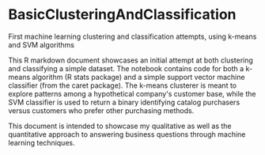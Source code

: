 # BasicClusteringAndClassification
First machine learning clustering and classification attempts, using k-means and SVM algorithms

This R markdown document showcases an initial attempt at both clustering and classifying a simple dataset. The notebook contains code for both a k-means algorithm (R stats package) and a simple support vector machine classifier (from the caret package). The k-means clusterer is meant to explore patterns among a hypothetical company's customer base, while the SVM classifier is used to return a binary identifying catalog purchasers versus customers who prefer other purchasing methods. 

This document is intended to showcase my qualitative as well as the quantitative approach to answering business questions through machine learning techniques.
